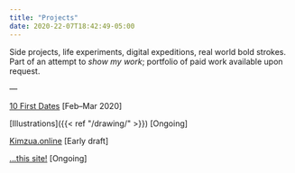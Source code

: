 ```yaml
---
title: "Projects"
date: 2020-22-07T18:42:49-05:00
---
```


Side projects, life experiments, digital expeditions, real world bold strokes. Part of an attempt to *show my work*; portfolio of paid work available upon request. 

—

[10 First Dates](http://tiny.cc/10FD) [Feb–Mar 2020]

[Illustrations]({{< ref "/drawing/" >}}) [Ongoing]

[Kimzua.online](https://www.figma.com/proto/kFGgLXyzCjBoZbU3OkJgxj/Kimzua-Online-(Desktop)?node-id=1%3A2&scaling=scale-down-width&hide-ui=1) [Early draft]

[…this site!](thissite) [Ongoing]
